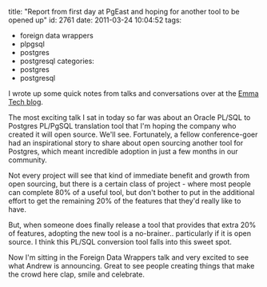 title: "Report from first day at PgEast and hoping for another tool to be opened up"
id: 2761
date: 2011-03-24 10:04:52
tags: 
- foreign data wrappers
- plpgsql
- postgres
- postgresql
categories: 
- postgres
- postgresql

I wrote up some quick notes from talks and conversations over at the [Emma Tech blog](http://tech.myemma.com/postgresql-conference-east-nyc/). 

The most exciting talk I sat in today so far was about an Oracle PL/SQL to Postgres PL/PgSQL translation tool that I'm hoping the company who created it will open source. We'll see. Fortunately, a fellow conference-goer had an inspirational story to share about open sourcing another tool for Postgres, which meant incredible adoption in just a few months in our community.

Not every project will see that kind of immediate benefit and growth from open sourcing, but there is a certain class of project - where most people can complete 80% of a useful tool, but don't bother to put in the additional effort to get the remaining 20% of the features that they'd really like to have. 

But, when someone does finally release a tool that provides that extra 20% of features, adopting the new tool is a no-brainer.. particularly if it is open source. I think this PL/SQL conversion tool falls into this sweet spot. 

Now I'm sitting in the Foreign Data Wrappers talk and very excited to see what Andrew is announcing. Great to see people creating things that make the crowd here clap, smile and celebrate.
